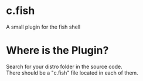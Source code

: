 # c.fish
A small plugin for the fish shell

# Where is the Plugin?
Search for your distro folder in the source code.<br>
There should be a "c.fish" file located in each of them.
